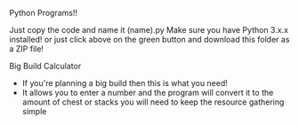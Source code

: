 Python Programs!!

Just copy the code and name it (name).py
Make sure you have Python 3.x.x installed!
or just click above on the green button and download this folder as a ZIP file!


Big Build Calculator
 - If you're planning a big build then this is what you need!
 - It allows you to enter a number and the program will convert it to the amount of chest or stacks you will need to keep the resource gathering simple
